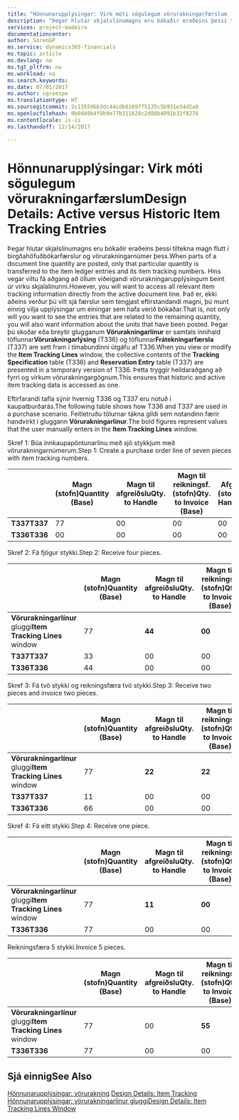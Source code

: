 ```yaml
---
title: "Hönnunarupplýsingar: Virk móti sögulegum vörurakningarfærslum | Microsoft Docs"
description: "Þegar hlutar skjalslínumagns eru bókaðir eraðeins þessi tiltekna magn flutt í birgðahöfuðbókarfærslur og vörurakningarnúmer þess. Hins vegar viltu fá aðgang að öllum viðeigandi vörurakningarupplýsingum beint úr virku skjalalínunni. Það er, ekki aðeins verður þú vilt sjá færslur sem tengjast eftirstandandi magni, þú munt einnig vilja upplýsingar um einingar sem hafa verið bókaðar. Þegar þú skoðar eða breytir glugganum **Vörurakningarlínur** er samtals innihald töflunnar**Vörurakningarlýsing** (T336) og töflunnar**Frátekningarfærsla** (T337) are sett fram í tímabundinni útgáfu af T336. Þetta tryggir heildaraðgang að fyrri og virkum vörurakningargögnum."
services: project-madeira
documentationcenter: 
author: SorenGP
ms.service: dynamics365-financials
ms.topic: article
ms.devlang: na
ms.tgt_pltfrm: na
ms.workload: na
ms.search.keywords: 
ms.date: 07/01/2017
ms.author: sgroespe
ms.translationtype: HT
ms.sourcegitcommit: 2c13559bb3dc44cdb61697f5135c5b931e34d2a8
ms.openlocfilehash: 0b0d49b4f9b9e77b311628c2d88b4891b32f8276
ms.contentlocale: is-is
ms.lasthandoff: 12/14/2017

---
```

# <a name="design-details-active-versus-historic-item-tracking-entries"></a><span data-ttu-id="abeab-107">Hönnunarupplýsingar: Virk móti sögulegum vörurakningarfærslum</span><span class="sxs-lookup"><span data-stu-id="abeab-107">Design Details: Active versus Historic Item Tracking Entries</span></span>
<span data-ttu-id="abeab-108">Þegar hlutar skjalslínumagns eru bókaðir eraðeins þessi tiltekna magn flutt í birgðahöfuðbókarfærslur og vörurakningarnúmer þess.</span><span class="sxs-lookup"><span data-stu-id="abeab-108">When parts of a document line quantity are posted, only that particular quantity is transferred to the item ledger entries and its item tracking numbers.</span></span> <span data-ttu-id="abeab-109">Hins vegar viltu fá aðgang að öllum viðeigandi vörurakningarupplýsingum beint úr virku skjalalínunni.</span><span class="sxs-lookup"><span data-stu-id="abeab-109">However, you will want to access all relevant item tracking information directly from the active document line.</span></span> <span data-ttu-id="abeab-110">Það er, ekki aðeins verður þú vilt sjá færslur sem tengjast eftirstandandi magni, þú munt einnig vilja upplýsingar um einingar sem hafa verið bókaðar.</span><span class="sxs-lookup"><span data-stu-id="abeab-110">That is, not only will you want to see the entries that are related to the remaining quantity, you will also want information about the units that have been posted.</span></span> <span data-ttu-id="abeab-111">Þegar þú skoðar eða breytir glugganum **Vörurakningarlínur** er samtals innihald töflunnar**Vörurakningarlýsing** (T336) og töflunnar**Frátekningarfærsla** (T337) are sett fram í tímabundinni útgáfu af T336.</span><span class="sxs-lookup"><span data-stu-id="abeab-111">When you view or modify the **Item Tracking Lines** window, the collective contents of the **Tracking Specification** table (T336) and **Reservation Entry** table (T337) are presented in a temporary version of T336.</span></span> <span data-ttu-id="abeab-112">Þetta tryggir heildaraðgang að fyrri og virkum vörurakningargögnum.</span><span class="sxs-lookup"><span data-stu-id="abeab-112">This ensures that historic and active item tracking data is accessed as one.</span></span>  

 <span data-ttu-id="abeab-113">Eftirfarandi tafla sýnir hvernig T336 og T337 eru notuð í kaupatburðarás.</span><span class="sxs-lookup"><span data-stu-id="abeab-113">The following table shows how T336 and T337 are used in a purchase scenario.</span></span> <span data-ttu-id="abeab-114">Feitletruðu tölurnar tákna gildi sem notandinn færir handvirkt í gluggann **Vörurakningarlínur**.</span><span class="sxs-lookup"><span data-stu-id="abeab-114">The bold figures represent values that the user manually enters in the **Item Tracking Lines** window.</span></span>  

 <span data-ttu-id="abeab-115">Skref 1: Búa innkaupapöntunarlínu með sjö stykkjum með  vörurakningarnúmerum.</span><span class="sxs-lookup"><span data-stu-id="abeab-115">Step 1: Create a purchase order line of seven pieces with item tracking numbers.</span></span>  

||<span data-ttu-id="abeab-116">**Magn (stofn)**</span><span class="sxs-lookup"><span data-stu-id="abeab-116">**Quantity (Base)**</span></span>|<span data-ttu-id="abeab-117">**Magn til afgreiðslu**</span><span class="sxs-lookup"><span data-stu-id="abeab-117">**Qty. to Handle**</span></span>|<span data-ttu-id="abeab-118">**Magn til reikningsf. (stofn)**</span><span class="sxs-lookup"><span data-stu-id="abeab-118">**Qty. to Invoice (Base)**</span></span>|<span data-ttu-id="abeab-119">**Afgreitt magn (stofn)**</span><span class="sxs-lookup"><span data-stu-id="abeab-119">**Quantity Handled (Base)**</span></span>|<span data-ttu-id="abeab-120">**Reikningsfært magn (stofn)**</span><span class="sxs-lookup"><span data-stu-id="abeab-120">**Quantity Invoiced (Base)**</span></span>|  
|-|----------------------------------------------|--------------------------------------------|------------------------------------------------------|-------------------------------------------------------|--------------------------------------------------------|  
|<span data-ttu-id="abeab-121">**T337**</span><span class="sxs-lookup"><span data-stu-id="abeab-121">**T337**</span></span>|<span data-ttu-id="abeab-122">7</span><span class="sxs-lookup"><span data-stu-id="abeab-122">7</span></span>|<span data-ttu-id="abeab-123">0</span><span class="sxs-lookup"><span data-stu-id="abeab-123">0</span></span>|<span data-ttu-id="abeab-124">0</span><span class="sxs-lookup"><span data-stu-id="abeab-124">0</span></span>|<span data-ttu-id="abeab-125">0</span><span class="sxs-lookup"><span data-stu-id="abeab-125">0</span></span>|<span data-ttu-id="abeab-126">0</span><span class="sxs-lookup"><span data-stu-id="abeab-126">0</span></span>|  
|<span data-ttu-id="abeab-127">**T336**</span><span class="sxs-lookup"><span data-stu-id="abeab-127">**T336**</span></span>|<span data-ttu-id="abeab-128">0</span><span class="sxs-lookup"><span data-stu-id="abeab-128">0</span></span>|<span data-ttu-id="abeab-129">0</span><span class="sxs-lookup"><span data-stu-id="abeab-129">0</span></span>|<span data-ttu-id="abeab-130">0</span><span class="sxs-lookup"><span data-stu-id="abeab-130">0</span></span>|<span data-ttu-id="abeab-131">0</span><span class="sxs-lookup"><span data-stu-id="abeab-131">0</span></span>|<span data-ttu-id="abeab-132">0</span><span class="sxs-lookup"><span data-stu-id="abeab-132">0</span></span>|  

 <span data-ttu-id="abeab-133">Skref 2: Fá fjögur stykki.</span><span class="sxs-lookup"><span data-stu-id="abeab-133">Step 2: Receive four pieces.</span></span>  

||<span data-ttu-id="abeab-134">**Magn (stofn)**</span><span class="sxs-lookup"><span data-stu-id="abeab-134">**Quantity (Base)**</span></span>|<span data-ttu-id="abeab-135">**Magn til afgreiðslu**</span><span class="sxs-lookup"><span data-stu-id="abeab-135">**Qty. to Handle**</span></span>|<span data-ttu-id="abeab-136">**Magn til reikningsf. (stofn)**</span><span class="sxs-lookup"><span data-stu-id="abeab-136">**Qty. to Invoice (Base)**</span></span>|<span data-ttu-id="abeab-137">**Afgreitt magn (stofn)**</span><span class="sxs-lookup"><span data-stu-id="abeab-137">**Quantity Handled (Base)**</span></span>|<span data-ttu-id="abeab-138">**Reikningsfært magn (stofn)**</span><span class="sxs-lookup"><span data-stu-id="abeab-138">**Quantity Invoiced (Base)**</span></span>|  
|-|----------------------------------------------|--------------------------------------------|------------------------------------------------------|-------------------------------------------------------|--------------------------------------------------------|  
|<span data-ttu-id="abeab-139">**Vörurakningarlínur** gluggi</span><span class="sxs-lookup"><span data-stu-id="abeab-139">**Item Tracking Lines** window</span></span>|<span data-ttu-id="abeab-140">7</span><span class="sxs-lookup"><span data-stu-id="abeab-140">7</span></span>|<span data-ttu-id="abeab-141">**4**</span><span class="sxs-lookup"><span data-stu-id="abeab-141">**4**</span></span>|<span data-ttu-id="abeab-142">**0**</span><span class="sxs-lookup"><span data-stu-id="abeab-142">**0**</span></span>|<span data-ttu-id="abeab-143">0</span><span class="sxs-lookup"><span data-stu-id="abeab-143">0</span></span>|<span data-ttu-id="abeab-144">0</span><span class="sxs-lookup"><span data-stu-id="abeab-144">0</span></span>|  
|<span data-ttu-id="abeab-145">**T337**</span><span class="sxs-lookup"><span data-stu-id="abeab-145">**T337**</span></span>|<span data-ttu-id="abeab-146">3</span><span class="sxs-lookup"><span data-stu-id="abeab-146">3</span></span>|<span data-ttu-id="abeab-147">0</span><span class="sxs-lookup"><span data-stu-id="abeab-147">0</span></span>|<span data-ttu-id="abeab-148">0</span><span class="sxs-lookup"><span data-stu-id="abeab-148">0</span></span>|<span data-ttu-id="abeab-149">0</span><span class="sxs-lookup"><span data-stu-id="abeab-149">0</span></span>|<span data-ttu-id="abeab-150">0</span><span class="sxs-lookup"><span data-stu-id="abeab-150">0</span></span>|  
|<span data-ttu-id="abeab-151">**T336**</span><span class="sxs-lookup"><span data-stu-id="abeab-151">**T336**</span></span>|<span data-ttu-id="abeab-152">4</span><span class="sxs-lookup"><span data-stu-id="abeab-152">4</span></span>|<span data-ttu-id="abeab-153">0</span><span class="sxs-lookup"><span data-stu-id="abeab-153">0</span></span>|<span data-ttu-id="abeab-154">0</span><span class="sxs-lookup"><span data-stu-id="abeab-154">0</span></span>|<span data-ttu-id="abeab-155">4</span><span class="sxs-lookup"><span data-stu-id="abeab-155">4</span></span>|<span data-ttu-id="abeab-156">0</span><span class="sxs-lookup"><span data-stu-id="abeab-156">0</span></span>|  

 <span data-ttu-id="abeab-157">Skref 3: Fá tvö stykki og reikningsfæra tvö stykki.</span><span class="sxs-lookup"><span data-stu-id="abeab-157">Step 3: Receive two pieces and invoice two pieces.</span></span>  

||<span data-ttu-id="abeab-158">**Magn (stofn)**</span><span class="sxs-lookup"><span data-stu-id="abeab-158">**Quantity (Base)**</span></span>|<span data-ttu-id="abeab-159">**Magn til afgreiðslu**</span><span class="sxs-lookup"><span data-stu-id="abeab-159">**Qty. to Handle**</span></span>|<span data-ttu-id="abeab-160">**Magn til reikningsf. (stofn)**</span><span class="sxs-lookup"><span data-stu-id="abeab-160">**Qty. to Invoice (Base)**</span></span>|<span data-ttu-id="abeab-161">**Afgreitt magn (stofn)**</span><span class="sxs-lookup"><span data-stu-id="abeab-161">**Quantity Handled (Base)**</span></span>|<span data-ttu-id="abeab-162">**Reikningsfært magn (stofn)**</span><span class="sxs-lookup"><span data-stu-id="abeab-162">**Quantity Invoiced (Base)**</span></span>|  
|-|----------------------------------------------|--------------------------------------------|------------------------------------------------------|-------------------------------------------------------|--------------------------------------------------------|  
|<span data-ttu-id="abeab-163">**Vörurakningarlínur** gluggi</span><span class="sxs-lookup"><span data-stu-id="abeab-163">**Item Tracking Lines** window</span></span>|<span data-ttu-id="abeab-164">7</span><span class="sxs-lookup"><span data-stu-id="abeab-164">7</span></span>|<span data-ttu-id="abeab-165">**2**</span><span class="sxs-lookup"><span data-stu-id="abeab-165">**2**</span></span>|<span data-ttu-id="abeab-166">**2**</span><span class="sxs-lookup"><span data-stu-id="abeab-166">**2**</span></span>|<span data-ttu-id="abeab-167">4</span><span class="sxs-lookup"><span data-stu-id="abeab-167">4</span></span>|<span data-ttu-id="abeab-168">0</span><span class="sxs-lookup"><span data-stu-id="abeab-168">0</span></span>|  
|<span data-ttu-id="abeab-169">**T337**</span><span class="sxs-lookup"><span data-stu-id="abeab-169">**T337**</span></span>|<span data-ttu-id="abeab-170">1</span><span class="sxs-lookup"><span data-stu-id="abeab-170">1</span></span>|<span data-ttu-id="abeab-171">0</span><span class="sxs-lookup"><span data-stu-id="abeab-171">0</span></span>|<span data-ttu-id="abeab-172">0</span><span class="sxs-lookup"><span data-stu-id="abeab-172">0</span></span>|<span data-ttu-id="abeab-173">0</span><span class="sxs-lookup"><span data-stu-id="abeab-173">0</span></span>|<span data-ttu-id="abeab-174">0</span><span class="sxs-lookup"><span data-stu-id="abeab-174">0</span></span>|  
|<span data-ttu-id="abeab-175">**T336**</span><span class="sxs-lookup"><span data-stu-id="abeab-175">**T336**</span></span>|<span data-ttu-id="abeab-176">6</span><span class="sxs-lookup"><span data-stu-id="abeab-176">6</span></span>|<span data-ttu-id="abeab-177">0</span><span class="sxs-lookup"><span data-stu-id="abeab-177">0</span></span>|<span data-ttu-id="abeab-178">0</span><span class="sxs-lookup"><span data-stu-id="abeab-178">0</span></span>|<span data-ttu-id="abeab-179">6</span><span class="sxs-lookup"><span data-stu-id="abeab-179">6</span></span>|<span data-ttu-id="abeab-180">2</span><span class="sxs-lookup"><span data-stu-id="abeab-180">2</span></span>|  

 <span data-ttu-id="abeab-181">Skref 4: Fá eitt stykki.</span><span class="sxs-lookup"><span data-stu-id="abeab-181">Step 4: Receive one piece.</span></span>  

||<span data-ttu-id="abeab-182">**Magn (stofn)**</span><span class="sxs-lookup"><span data-stu-id="abeab-182">**Quantity (Base)**</span></span>|<span data-ttu-id="abeab-183">**Magn til afgreiðslu**</span><span class="sxs-lookup"><span data-stu-id="abeab-183">**Qty. to Handle**</span></span>|<span data-ttu-id="abeab-184">**Magn til reikningsf. (stofn)**</span><span class="sxs-lookup"><span data-stu-id="abeab-184">**Qty. to Invoice (Base)**</span></span>|<span data-ttu-id="abeab-185">**Afgreitt magn (stofn)**</span><span class="sxs-lookup"><span data-stu-id="abeab-185">**Quantity Handled (Base)**</span></span>|<span data-ttu-id="abeab-186">**Reikningsfært magn (stofn)**</span><span class="sxs-lookup"><span data-stu-id="abeab-186">**Quantity Invoiced (Base)**</span></span>|  
|-|----------------------------------------------|--------------------------------------------|------------------------------------------------------|-------------------------------------------------------|--------------------------------------------------------|  
|<span data-ttu-id="abeab-187">**Vörurakningarlínur** gluggi</span><span class="sxs-lookup"><span data-stu-id="abeab-187">**Item Tracking Lines** window</span></span>|<span data-ttu-id="abeab-188">7</span><span class="sxs-lookup"><span data-stu-id="abeab-188">7</span></span>|<span data-ttu-id="abeab-189">**1**</span><span class="sxs-lookup"><span data-stu-id="abeab-189">**1**</span></span>|<span data-ttu-id="abeab-190">**0**</span><span class="sxs-lookup"><span data-stu-id="abeab-190">**0**</span></span>|<span data-ttu-id="abeab-191">6</span><span class="sxs-lookup"><span data-stu-id="abeab-191">6</span></span>|<span data-ttu-id="abeab-192">2</span><span class="sxs-lookup"><span data-stu-id="abeab-192">2</span></span>|  
|<span data-ttu-id="abeab-193">**T336**</span><span class="sxs-lookup"><span data-stu-id="abeab-193">**T336**</span></span>|<span data-ttu-id="abeab-194">7</span><span class="sxs-lookup"><span data-stu-id="abeab-194">7</span></span>|<span data-ttu-id="abeab-195">0</span><span class="sxs-lookup"><span data-stu-id="abeab-195">0</span></span>|<span data-ttu-id="abeab-196">0</span><span class="sxs-lookup"><span data-stu-id="abeab-196">0</span></span>|<span data-ttu-id="abeab-197">7</span><span class="sxs-lookup"><span data-stu-id="abeab-197">7</span></span>|<span data-ttu-id="abeab-198">2</span><span class="sxs-lookup"><span data-stu-id="abeab-198">2</span></span>|  

 <span data-ttu-id="abeab-199">Reikningsfæra 5 stykki.</span><span class="sxs-lookup"><span data-stu-id="abeab-199">Invoice 5 pieces.</span></span>  

||<span data-ttu-id="abeab-200">**Magn (stofn)**</span><span class="sxs-lookup"><span data-stu-id="abeab-200">**Quantity (Base)**</span></span>|<span data-ttu-id="abeab-201">**Magn til afgreiðslu**</span><span class="sxs-lookup"><span data-stu-id="abeab-201">**Qty. to Handle**</span></span>|<span data-ttu-id="abeab-202">**Magn til reikningsf. (stofn)**</span><span class="sxs-lookup"><span data-stu-id="abeab-202">**Qty. to Invoice (Base)**</span></span>|<span data-ttu-id="abeab-203">**Afgreitt magn (stofn)**</span><span class="sxs-lookup"><span data-stu-id="abeab-203">**Quantity Handled (Base)**</span></span>|<span data-ttu-id="abeab-204">**Reikningsfært magn (stofn)**</span><span class="sxs-lookup"><span data-stu-id="abeab-204">**Quantity Invoiced (Base)**</span></span>|  
|-|----------------------------------------------|--------------------------------------------|------------------------------------------------------|-------------------------------------------------------|--------------------------------------------------------|  
|<span data-ttu-id="abeab-205">**Vörurakningarlínur** gluggi</span><span class="sxs-lookup"><span data-stu-id="abeab-205">**Item Tracking Lines** window</span></span>|<span data-ttu-id="abeab-206">7</span><span class="sxs-lookup"><span data-stu-id="abeab-206">7</span></span>|<span data-ttu-id="abeab-207">0</span><span class="sxs-lookup"><span data-stu-id="abeab-207">0</span></span>|<span data-ttu-id="abeab-208">**5**</span><span class="sxs-lookup"><span data-stu-id="abeab-208">**5**</span></span>|<span data-ttu-id="abeab-209">7</span><span class="sxs-lookup"><span data-stu-id="abeab-209">7</span></span>|<span data-ttu-id="abeab-210">2</span><span class="sxs-lookup"><span data-stu-id="abeab-210">2</span></span>|  
|<span data-ttu-id="abeab-211">**T336**</span><span class="sxs-lookup"><span data-stu-id="abeab-211">**T336**</span></span>|<span data-ttu-id="abeab-212">7</span><span class="sxs-lookup"><span data-stu-id="abeab-212">7</span></span>|<span data-ttu-id="abeab-213">0</span><span class="sxs-lookup"><span data-stu-id="abeab-213">0</span></span>|<span data-ttu-id="abeab-214">0</span><span class="sxs-lookup"><span data-stu-id="abeab-214">0</span></span>|<span data-ttu-id="abeab-215">7</span><span class="sxs-lookup"><span data-stu-id="abeab-215">7</span></span>|<span data-ttu-id="abeab-216">7</span><span class="sxs-lookup"><span data-stu-id="abeab-216">7</span></span>|  

## <a name="see-also"></a><span data-ttu-id="abeab-217">Sjá einnig</span><span class="sxs-lookup"><span data-stu-id="abeab-217">See Also</span></span>  
 <span data-ttu-id="abeab-218">[Hönnunarupplýsingar: vörurakning](design-details-item-tracking.md) </span><span class="sxs-lookup"><span data-stu-id="abeab-218">[Design Details: Item Tracking](design-details-item-tracking.md) </span></span>  
 [<span data-ttu-id="abeab-219">Hönnunarupplýsingar: vörurakningarlínur gluggi</span><span class="sxs-lookup"><span data-stu-id="abeab-219">Design Details: Item Tracking Lines Window</span></span>](design-details-item-tracking-lines-window.md)

